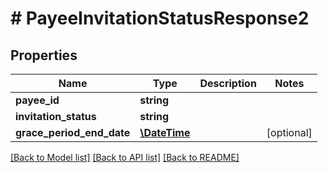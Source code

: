 # # PayeeInvitationStatusResponse2

## Properties

Name | Type | Description | Notes
------------ | ------------- | ------------- | -------------
**payee_id** | **string** |  | 
**invitation_status** | **string** |  | 
**grace_period_end_date** | [**\DateTime**](\DateTime.md) |  | [optional] 

[[Back to Model list]](../../README.md#documentation-for-models) [[Back to API list]](../../README.md#documentation-for-api-endpoints) [[Back to README]](../../README.md)


